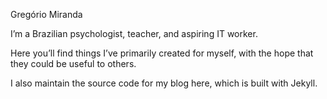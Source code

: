 Gregório Miranda

I’m a Brazilian psychologist, teacher, and aspiring IT worker.

Here you’ll find things I’ve primarily created for myself, with the hope that they could be useful to others. 

I also maintain the source code for my blog here, which is built with Jekyll.
